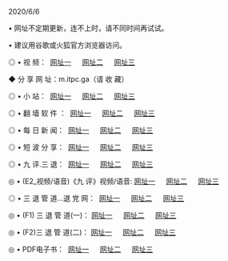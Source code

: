 <p>2020/6/6
<p>• 网址不定期更新，连不上时，请不同时间再试试。
<p>• 建议用谷歌或火狐官方浏览器访问。
<p>◎ • 视 频： 
<a href="http://hzq.lexmarktr.com/" target="_blank">网址一</a> 　 
<a href="http://hsn.lexmarktr.com/" target="_blank">网址二</a> 　 
<a href="http://hxm.lexmarktr.com/b.html" target="_blank">网址三</a>
<p>◆ 分 享 网 址：m.itpc.ga（请 收 藏） </p>

<p>◎ • 小 站：  
<a href="http://hzq.lexmarktr.com/f.html" target="_blank">网址一</a> 　 
<a href="http://hsn.lexmarktr.com/h.html" target="_blank">网址二</a> 　 
<a href="http://hxm.lexmarktr.com/k/" target="_blank">网址三</a></p>
<p>◎ • 翻 墙 软 件 ：  
<a href="http://hzq.lexmarktr.com/ff/" target="_blank">网址一</a> 　 
<a href="http://hsn.lexmarktr.com/s/read/a1_nd.html" target="_blank">网址二</a> 　 
<a href="http://hxm.lexmarktr.com/ff/index.html" target="_blank">网址三</a></p>
<p>◎ • 每 日 新 闻：  
<a href="http://hzq.lexmarktr.com/day/" target="_blank">网址一</a> 　 
<a href="http://hsn.lexmarktr.com/day/" target="_blank">网址二</a> 　 
<a href="http://hxm.lexmarktr.com/day/index.html" target="_blank">网址三</a></p>
<p>◎ • 短 波 分 享：  
<a href="http://hzq.lexmarktr.com/h/" target="_blank">网址一</a> 　 
<a href="http://hsn.lexmarktr.com/h/" target="_blank">网址二</a> 　 
<a href="http://hxm.lexmarktr.com/h/index.html" target="_blank">网址三</a></p>
<p>◎ • 九 评.三 退：  
<a href="http://hzq.lexmarktr.com/t/" target="_blank">网址一</a> 　 
<a href="http://hsn.lexmarktr.com/v2/index.html" target="_blank">网址二</a> 　 
<a href="http://hxm.lexmarktr.com/tt/index.html" target="_blank">网址三</a> 　</p>
<p>◎ • (E2_视频/语音)《九 评》视频/语音: 
<a href="http://hzq.lexmarktr.com/7738.html" target="_blank">网址一</a> 　 
<a href="http://hsn.lexmarktr.com/7614.html" target="_blank">网址二</a> 　 
<a href="http://hxm.lexmarktr.com/7633.html" target="_blank">网址三</a></p>
<p>◎ • 三 退 管 道...退 党 网：  
<a href="http://hzq.lexmarktr.com/go/td1.html" target="_blank">网址一</a> 　 
<a href="http://hsn.lexmarktr.com/go/td2.html" target="_blank">网址二</a> 　 
<a href="http://hxm.lexmarktr.com/go/td3.html" target="_blank">网址三</a></p>
<p>◎ • (F1) 三 退 管 道(一)： 
<a href="http://hzq.lexmarktr.com/dd/" target="_blank">网址一</a> 　 
<a href="http://hsn.lexmarktr.com/s/read/a1_tdx.html" target="_blank">网址二</a> 　 
<a href="http://hxm.lexmarktr.com/dd/" target="_blank">网址三</a></p>
<p>◎ • (F2)三 退 管 道(二)： 
<a href="http://hxm.lexmarktr.com/d/" target="_blank">网址一</a> 　 
<a href="http://hzq.lexmarktr.com/d/index.html" target="_blank">网址二</a> 　 
<a href="http://hsn.lexmarktr.com/d/" target="_blank">网址三</a></p>
<p>◎ • PDF电子书：  
<a href="http://hzq.lexmarktr.com/p/" target="_blank">网址一</a> 　 
<a href="http://hsn.lexmarktr.com/p/index.html" target="_blank">网址二</a> 　 
<a href="http://hxm.lexmarktr.com/p/" target="_blank">网址三</a></p>
